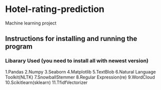 # Hotel-rating-prediction
Machine learning project
## Instructions for installing and running the program
### Libarary Used (you need to install all with newest version)
1.Pandas
2.Numpy
3.Seaborn
4.Matplotlib
5.TextBlob
6.Natural Language Toolkit(NLTK)
7.SnowballStemmer
8.Regular Expression(re)
9.WordCloud
10.Scikitlearn(sklearn)
11.TfidfVectorizer

